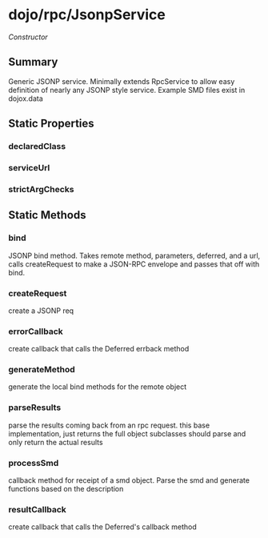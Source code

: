 # dojo/rpc/JsonpService

*Constructor*

## Summary

Generic JSONP service.  Minimally extends RpcService to allow
easy definition of nearly any JSONP style service. Example
SMD files exist in dojox.data
## Static Properties

### declaredClass


### serviceUrl


### strictArgChecks


## Static Methods

### bind
JSONP bind method. Takes remote method, parameters,
deferred, and a url, calls createRequest to make a JSON-RPC
envelope and passes that off with bind.

### createRequest
create a JSONP req

### errorCallback
create callback that calls the Deferred errback method

### generateMethod
generate the local bind methods for the remote object

### parseResults
parse the results coming back from an rpc request.  this
base implementation, just returns the full object
subclasses should parse and only return the actual results

### processSmd
callback method for receipt of a smd object.  Parse the smd
and generate functions based on the description

### resultCallback
create callback that calls the Deferred's callback method

